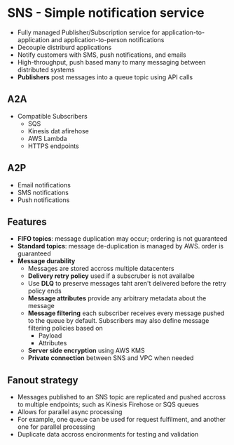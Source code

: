 # SNS - Simple notification service
* Fully managed Publisher/Subscription service for application-to-application and application-to-person notifications
* Decouple distriburd applications
* Notify customers with SMS, push notifications, and emails
* High-throughput, push based many to many messaging between distributed systems
* **Publishers** post messages into a queue topic using API calls

## A2A
* Compatible Subscribers
  * SQS
  * Kinesis dat afirehose
  * AWS Lambda 
  * HTTPS endpoints
## A2P
* Email notifications
* SMS notifications
* Push notifications

## Features
* **FIFO topics**: message duplication may occur; ordering is not guaranteed
* **Standard topics**: message de-duplication is managed by AWS. order is guaranteed
* **Message durability**
  * Messages are stored accross multiple datacenters
  * **Delivery retry policy** used if a subscruber is not availalbe
  * Use **DLQ** to preserve messages taht aren't delivered before the retry policy ends
  * **Message attributes** provide any arbitrary metadata about the message
  * **Message filtering** each subscriber receives every message pushed to the queue by default. Subscribers may also define message filtering policies based on  
    * Payload
    * Attributes
  * **Server side encryption** using AWS KMS
  * **Private connection** between SNS and VPC when needed

## Fanout strategy
* Messages published to an SNS topic are replicated and pushed accross to multiple endpoints; such as Kinesis Firehose or SQS queues
* Allows for parallel async processing
* For example, one queue can be used for request fulfilment, and another one for parallel processing
* Duplicate data accross encironments for testing and validation

